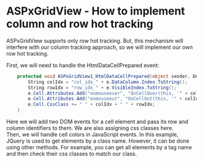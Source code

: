 # ASPxGridView - How to implement column and row hot tracking


<p>ASPxGridView supports only row hot tracking. But, this mechanism will interfere with our column tracking approach, so we will implement our own row hot tracking.</p><p>First, we will need to handle the HtmlDataCellPrepared event:</p>

```cs
    protected void ASPxGridView1_HtmlDataCellPrepared(object sender, DevExpress.Web.ASPxGridView.ASPxGridViewTableDataCellEventArgs e) {
        String colIdx = "col_idx_" + e.DataColumn.Index.ToString();
        String rowIdx = "row_idx_" + e.VisibleIndex.ToString();
        e.Cell.Attributes.Add("onmouseover", "OnCellOver(this, '" + colIdx + "', '" + rowIdx + "');");
        e.Cell.Attributes.Add("onmouseout", "OnCellOut(this, '" + colIdx + "', '" + rowIdx + "');");
        e.Cell.CssClass += " " + colIdx + " " + rowIdx;
    }

```

<p>Here we will add two DOM events for a cell element and pass its row and column identifiers to them. We are also assigning css classes here.<br />
Then, we will handle cell colors in JavaScript events. In this example, JQuery is used to get elements by a class name. However, it can be done using other methods. For example, you can get all elements by a tag name and then check their css classes to match our class.</p><br />


<br/>


